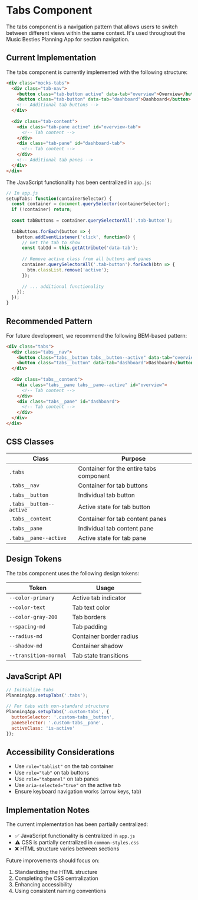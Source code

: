 # Tabs Component

The tabs component is a navigation pattern that allows users to switch between different views within the same context. It's used throughout the Music Besties Planning App for section navigation.

## Current Implementation

The tabs component is currently implemented with the following structure:

```html
<div class="mocks-tabs">
  <div class="tab-nav">
    <button class="tab-button active" data-tab="overview">Overview</button>
    <button class="tab-button" data-tab="dashboard">Dashboard</button>
    <!-- Additional tab buttons -->
  </div>
  
  <div class="tab-content">
    <div class="tab-pane active" id="overview-tab">
      <!-- Tab content -->
    </div>
    <div class="tab-pane" id="dashboard-tab">
      <!-- Tab content -->
    </div>
    <!-- Additional tab panes -->
  </div>
</div>
```

The JavaScript functionality has been centralized in `app.js`:

```javascript
// In app.js
setupTabs: function(containerSelector) {
  const container = document.querySelector(containerSelector);
  if (!container) return;
  
  const tabButtons = container.querySelectorAll('.tab-button');
  
  tabButtons.forEach(button => {
    button.addEventListener('click', function() {
      // Get the tab to show
      const tabId = this.getAttribute('data-tab');
      
      // Remove active class from all buttons and panes
      container.querySelectorAll('.tab-button').forEach(btn => {
        btn.classList.remove('active');
      });
      
      // ... additional functionality
    });
  });
}
```

## Recommended Pattern

For future development, we recommend the following BEM-based pattern:

```html
<div class="tabs">
  <div class="tabs__nav">
    <button class="tabs__button tabs__button--active" data-tab="overview">Overview</button>
    <button class="tabs__button" data-tab="dashboard">Dashboard</button>
  </div>
  
  <div class="tabs__content">
    <div class="tabs__pane tabs__pane--active" id="overview">
      <!-- Tab content -->
    </div>
    <div class="tabs__pane" id="dashboard">
      <!-- Tab content -->
    </div>
  </div>
</div>
```

## CSS Classes

| Class | Purpose |
|-------|---------|
| `.tabs` | Container for the entire tabs component |
| `.tabs__nav` | Container for tab buttons |
| `.tabs__button` | Individual tab button |
| `.tabs__button--active` | Active state for tab button |
| `.tabs__content` | Container for tab content panes |
| `.tabs__pane` | Individual tab content pane |
| `.tabs__pane--active` | Active state for tab pane |

## Design Tokens

The tabs component uses the following design tokens:

| Token | Usage |
|-------|-------|
| `--color-primary` | Active tab indicator |
| `--color-text` | Tab text color |
| `--color-gray-200` | Tab borders |
| `--spacing-md` | Tab padding |
| `--radius-md` | Container border radius |
| `--shadow-md` | Container shadow |
| `--transition-normal` | Tab state transitions |

## JavaScript API

```javascript
// Initialize tabs
PlanningApp.setupTabs('.tabs');

// For tabs with non-standard structure
PlanningApp.setupTabs('.custom-tabs', {
  buttonSelector: '.custom-tabs__button',
  paneSelector: '.custom-tabs__pane',
  activeClass: 'is-active'
});
```

## Accessibility Considerations

- Use `role="tablist"` on the tab container
- Use `role="tab"` on tab buttons
- Use `role="tabpanel"` on tab panes
- Use `aria-selected="true"` on the active tab
- Ensure keyboard navigation works (arrow keys, tab)

## Implementation Notes

The current implementation has been partially centralized:

- ✅ JavaScript functionality is centralized in `app.js`
- ⚠️ CSS is partially centralized in `common-styles.css`
- ❌ HTML structure varies between sections

Future improvements should focus on:
1. Standardizing the HTML structure
2. Completing the CSS centralization
3. Enhancing accessibility
4. Using consistent naming conventions
